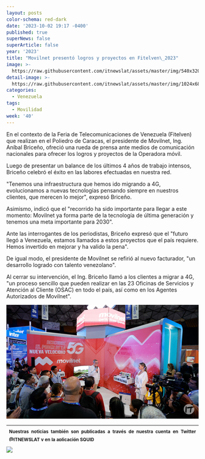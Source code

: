 ```yaml
---
layout: posts
color-schema: red-dark
date: '2023-10-02 19:17 -0400'
published: true
superNews: false
superArticle: false
year: '2023'
title: "Movilnet presentó logros y proyectos en Fitelven\_2023"
image: >-
  https://raw.githubusercontent.com/itnewslat/assets/master/img/540x320/Movilnet-Fitelven-p.jpg
detail-image: >-
  https://raw.githubusercontent.com/itnewslat/assets/master/img/1024x680/Movilnet-Fitelven-g.jpg
categories:
  - Venezuela
tags:
  - Movilidad
week: '40'
---
```

En el contexto de la Feria de Telecomunicaciones de Venezuela (Fitelven) que realizan en el Poliedro de Caracas, el presidente de Movilnet, Ing. Aníbal Briceño, ofreció una rueda de prensa ante medios de comunicación nacionales para ofrecer los logros y proyectos de la Operadora móvil.

Luego de presentar un balance de los últimos 4 años de trabajo intensos, Briceño celebró el éxito en las labores efectuadas en nuestra red.

"Tenemos una infraestructura que hemos ido migrando a 4G, evolucionamos a nuevas tecnologías pensando siempre en nuestros clientes, que merecen lo mejor", expresó Briceño.

Asimismo, indicó que el "recorrido ha sido importante para llegar a este momento: Movilnet ya forma parte de la tecnología de última generación y tenemos una meta importante para 2030".

Ante las interrogantes de los periodistas, Briceño expresó que el "futuro llegó a Venezuela, estamos llamados a estos proyectos que el país requiere. Hemos invertido en mejorar y ha valido la pena".

De igual modo, el presidente de Movilnet se refirió al nuevo facturador, "un desarrollo logrado con talento venezolano".

Al cerrar su intervención, el Ing. Briceño llamó a los clientes a migrar a 4G, "un proceso sencillo que pueden realizar en las 23 Oficinas de Servicios y Atención al Cliente (OSAC) en todo el país, así como en los Agentes Autorizados de Movilnet".

![](https://raw.githubusercontent.com/itnewslat/assets/master/img/540x320/Movilnet-Fitelven-p.jpg)

<table style="height: 42px;" width="569">
<tbody>
<tr>
<td style="text-align: justify;"><sub><strong>Nuestras noticias también son publicadas a través de nuestra cuenta en Twitter <a href="https://twitter.com/itnewslat?lang=es">@ITNEWSLAT</a> y en la aplicación <a href="https://squidapp.co/en/">SQUID</a></strong></sub></td>
</tr>
</tbody>
</table>

<img src="https://tracker.metricool.com/c3po.jpg?hash=56f88a41e39ab42c063cc51676587a04"/>

